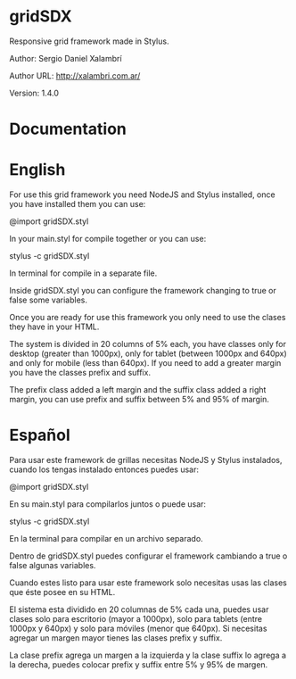 gridSDX
=======

Responsive grid framework made in Stylus.

Author: Sergio Daniel Xalambrí

Author URL: http://xalambri.com.ar/

Version: 1.4.0

Documentation
======

English
=====
For use this grid framework you need NodeJS and Stylus installed, once you have installed them you can use:

@import gridSDX.styl

In your main.styl for compile together or you can use:

stylus -c gridSDX.styl

In terminal for compile in a separate file.


Inside gridSDX.styl you can configure the framework changing to true or false some variables.

Once you are ready for use this framework you only need to use the clases they have in your HTML.

The system is divided in 20 columns of 5% each, you have classes only for desktop (greater than 1000px), only for tablet (between 1000px and 640px) and only for mobile (less than 640px). If you need to add a greater margin you have the classes prefix and suffix.

The prefix class added a left margin and the suffix class added a right margin, you can use prefix and suffix between 5% and 95% of margin.

Español
=====
Para usar este framework de grillas necesitas NodeJS y Stylus instalados, cuando los tengas instalado entonces puedes usar:

@import gridSDX.styl

En su main.styl para compilarlos juntos o puede usar:

stylus -c gridSDX.styl

En la terminal para compilar en un archivo separado.


Dentro de gridSDX.styl puedes configurar el framework cambiando a true o false algunas variables.

Cuando estes listo para usar este framework solo necesitas usas las clases que éste posee en su HTML.

El sistema esta dividido en 20 columnas de 5% cada una, puedes usar clases solo para escritorio (mayor a 1000px), solo para tablets (entre 1000px y 640px) y solo para móviles (menor que 640px). Si necesitas agregar un margen mayor tienes las clases prefix y suffix.

La clase prefix agrega un margen a la izquierda y la clase suffix lo agrega a la derecha, puedes colocar prefix y suffix entre 5% y 95% de margen.
